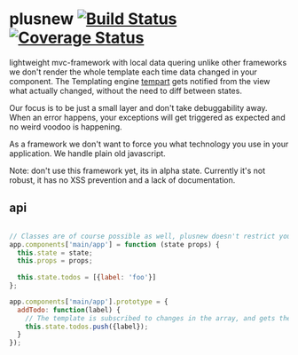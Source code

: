 # plusnew [![Build Status](https://travis-ci.org/plusnew/plusnew.svg)](https://travis-ci.org/plusnew/plusnew) [![Coverage Status](https://coveralls.io/repos/github/plusnew/plusnew/badge.svg)](https://coveralls.io/github/plusnew/plusnew)

lightweight mvc-framework with local data quering
unlike other frameworks we don't render the whole template each time
data changed in your component. The Templating engine
[tempart](https://github.com/pluplusnew/tempart) gets notified from the view what
actually changed, without the need to diff between states.

Our focus is to be just a small layer and don't take debuggability away. When an error happens, your exceptions will get triggered as expected and no weird voodoo is happening.

As a framework we don't want to force you what technology you use in your application. We handle plain old javascript.

Note: don't use this framework yet, its in alpha state. Currently it's not robust, it has no XSS prevention and a lack of documentation.

## api

```js

// Classes are of course possible as well, plusnew doesn't restrict you in any way
app.components['main/app'] = function (state props) {
  this.state = state;
  this.props = props;
  
  this.state.todos = [{label: 'foo'}]
};

app.components['main/app'].prototype = {
  addTodo: function(label) {
    // The template is subscribed to changes in the array, and gets the event that there is a new entity and updates the dom
    this.state.todos.push({label}); 
  }
});

```

